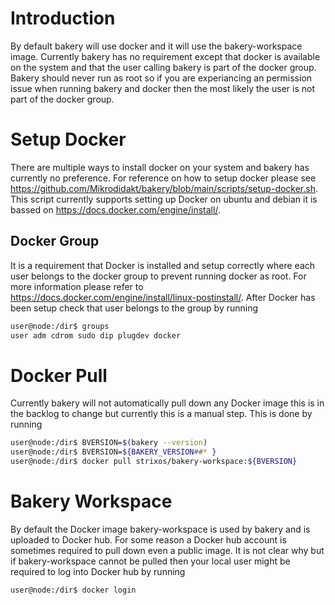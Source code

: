 # Introduction

By default bakery will use docker and it will use the bakery-workspace image. Currently bakery has no requirement except that docker is available on the system and that the user calling bakery is part of the docker group. Bakery should never run as root so if you are experiancing an permission issue when running bakery and docker then the most likely the user is not part of the docker group.

# Setup Docker

There are multiple ways to install docker on your system and bakery has currently no preference. For reference on how to setup docker please see https://github.com/Mikrodidakt/bakery/blob/main/scripts/setup-docker.sh. This script currently supports setting up Docker on ubuntu and debian it is bassed on https://docs.docker.com/engine/install/.

## Docker Group

It is a requirement that Docker is installed and setup correctly where each user belongs to the docker group to prevent running docker as root. For more information please refer to https://docs.docker.com/engine/install/linux-postinstall/. After Docker has been setup check that user belongs to the group by running

```bash
user@node:/dir$ groups
user adm cdrom sudo dip plugdev docker
```

# Docker Pull

Currently bakery will not automatically pull down any Docker image this is in the backlog to change but currently this is a manual step. This is done by running

```bash
user@node:/dir$ BVERSION=$(bakery --version)
user@node:/dir$ BVERSION=${BAKERY_VERSION##* }
user@node:/dir$ docker pull strixos/bakery-workspace:${BVERSION}
```

# Bakery Workspace

By default the Docker image bakery-workspace is used by bakery and is uploaded to Docker hub. For some reason a Docker hub account is sometimes required to pull down even a public image. It is not clear why but if bakery-workspace cannot be pulled then your local user might be required to log into Docker hub by running

```bash
user@node:/dir$ docker login 
```

